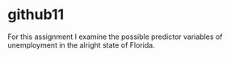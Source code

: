 # github11

For this assignment I examine the possible predictor variables of unemployment in the alright state of Florida. 
